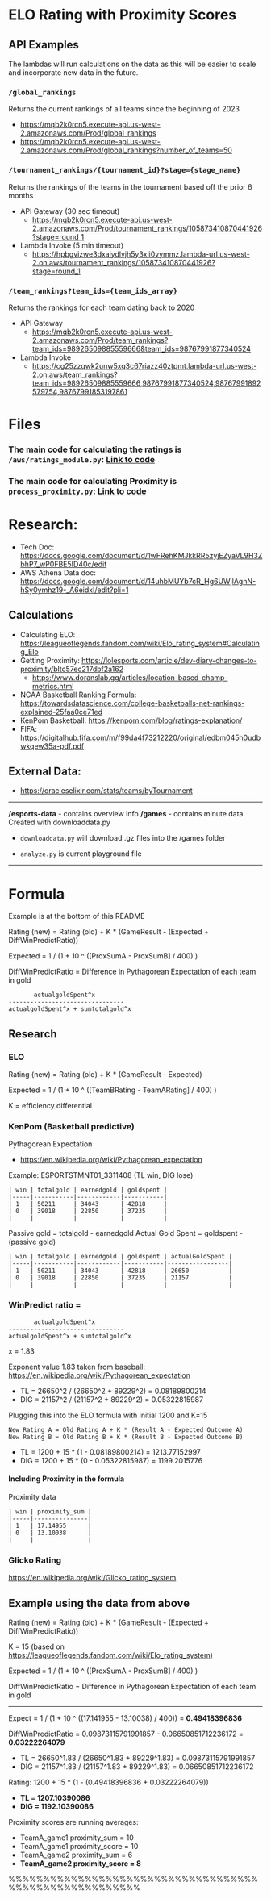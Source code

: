 # ELO Rating with Proximity Scores

## API Examples

The lambdas will run calculations on the data as this will be easier to scale and incorporate new data in the future.

### `/global_rankings`
Returns the current rankings of all teams since the beginning of 2023

- https://mqb2k0rcn5.execute-api.us-west-2.amazonaws.com/Prod/global_rankings
- https://mqb2k0rcn5.execute-api.us-west-2.amazonaws.com/Prod/global_rankings?number_of_teams=50

### `/tournament_rankings/{tournament_id}?stage={stage_name}`
Returns the rankings of the teams in the tournament based off the prior 6 months

- API Gateway (30 sec timeout)
  - https://mqb2k0rcn5.execute-api.us-west-2.amazonaws.com/Prod/tournament_rankings/105873410870441926?stage=round_1
- Lambda Invoke (5 min timeout)
  - https://hpbgvizwe3dxaiydlvjh5y3xli0vymmz.lambda-url.us-west-2.on.aws/tournament_rankings/105873410870441926?stage=round_1

### `/team_rankings?team_ids={team_ids_array}`
Returns the rankings for each team dating back to 2020
- API Gateway
  - https://mqb2k0rcn5.execute-api.us-west-2.amazonaws.com/Prod/team_rankings?team_ids=98926509885559666&team_ids=98767991877340524
- Lambda Invoke
  - https://cg25zzqwk2unw5xq3c67riazz40ztpmt.lambda-url.us-west-2.on.aws/team_rankings?team_ids=98926509885559666,98767991877340524,98767991892579754,98767991853197861

# Files
### The main code for calculating the ratings is `/aws/ratings_module.py`: [Link to code](https://github.com/devdaniely/lolanalysis-hackathon/blob/master/aws/ratings_module.py)

### The main code for calculating Proximity is `process_proximity.py`: [Link to code](https://github.com/devdaniely/lolanalysis-hackathon/blob/master/process_proximity.py)


# Research:
- Tech Doc: https://docs.google.com/document/d/1wFRehKMJkkRR5zyjEZyaVL9H3ZbhP7_wP0FBE5ID40c/edit
- AWS Athena Data doc: https://docs.google.com/document/d/14uhbMUYb7cR_Hg6UWjlAgnN-hSy0ymhz19-_A6eidxI/edit?pli=1

## Calculations
- Calculating ELO: https://leagueoflegends.fandom.com/wiki/Elo_rating_system#Calculating_Elo
- Getting Proximity: https://lolesports.com/article/dev-diary-changes-to-proximity/bltc57ec217dbf2a162
  - https://www.doranslab.gg/articles/location-based-champ-metrics.html
- NCAA Basketball Ranking Formula: https://towardsdatascience.com/college-basketballs-net-rankings-explained-25faa0ce71ed
- KenPom Basketball: https://kenpom.com/blog/ratings-explanation/
- FIFA: https://digitalhub.fifa.com/m/f99da4f73212220/original/edbm045h0udbwkqew35a-pdf.pdf


## External Data:
- https://oracleselixir.com/stats/teams/byTournament


--------------

**/esports-data** - contains overview info
**/games** - contains minute data. Created with downloaddata.py

- `downloaddata.py` will download .gz files into the /games folder

- `analyze.py` is current playground file

--------------
# Formula
Example is at the bottom of this README

Rating (new) = Rating (old) + K * (GameResult - (Expected + DiffWinPredictRatio))

Expected = 1 / (1 + 10 ^ ([ProxSumA - ProxSumB] / 400) )

DiffWinPredictRatio = Difference in Pythagorean Expectation of each team in gold 
```
       actualgoldSpent^x 
--------------------------------
actualgoldSpent^x + sumtotalgold^x

```


## Research

### ELO
Rating (new) = Rating (old) + K * (GameResult - Expected)

Expected = 1 / (1 + 10 ^ ([TeamBRating - TeamARating] / 400) )

K = efficiency differential

### KenPom (Basketball predictive)
Pythagorean Expectation
- https://en.wikipedia.org/wiki/Pythagorean_expectation


Example: ESPORTSTMNT01_3311408 (TL win, DIG lose)
```
| win | totalgold | earnedgold | goldspent |
|-----|-----------|------------|-----------|
| 1   | 50211     | 34043      | 42818     |
| 0   | 39018     | 22850      | 37235     |
|     |           |            |           |
```

Passive gold = totalgold - earnedgold
Actual Gold Spent = goldspent - (passive gold)
```
| win | totalgold | earnedgold | goldspent | actualGoldSpent |
|-----|-----------|------------|-----------|-----------------|
| 1   | 50211     | 34043      | 42818     | 26650           |
| 0   | 39018     | 22850      | 37235     | 21157           |
|     |           |            |           |                 |
```


### WinPredict ratio = 
```
       actualgoldSpent^x 
--------------------------------
actualgoldSpent^x + sumtotalgold^x
```
x = 1.83 

Exponent value 1.83 taken from baseball: https://en.wikipedia.org/wiki/Pythagorean_expectation


- TL = 26650^2 / (26650^2 + 89229^2) = 0.08189800214
- DIG = 21157^2 / (21157^2 + 89229^2) = 0.05322815987


Plugging this into the ELO formula with initial 1200 and K=15
```
New Rating A = Old Rating A + K * (Result A - Expected Outcome A)
New Rating B = Old Rating B + K * (Result B - Expected Outcome B)
```

- TL = 1200 + 15 * (1 - 0.08189800214) = 1213.77152997
- DIG = 1200 + 15 * (0 - 0.05322815987) = 1199.2015776

#### Including Proximity in the formula

Proximity data
```
| win | proximity_sum |
|-----|---------------|
| 1   | 17.14955      |
| 0   | 13.10038      | 
|     |               | 
```

### Glicko Rating
https://en.wikipedia.org/wiki/Glicko_rating_system


## Example using the data from above

Rating (new) = Rating (old) + K * (GameResult - (Expected + DiffWinPredictRatio))

K = 15 (based on https://leagueoflegends.fandom.com/wiki/Elo_rating_system)

Expected = 1 / (1 + 10 ^ ([ProxSumA - ProxSumB] / 400) )

DiffWinPredictRatio = Difference in Pythagorean Expectation of each team in gold 

--------

Expect = 1 / (1 + 10 ^ ((17.141955 - 13.10038) / 400)) = **0.49418396836**

DiffWinPredictRatio = 0.09873115791991857 - 0.06650851712236172 = **0.03222264079**
- TL = 26650^1.83  / (26650^1.83 + 89229^1.83) = 0.09873115791991857
- DIG = 21157^1.83 / (21157^1.83 + 89229^1.83) = 0.06650851712236172

Rating: 1200 + 15 * (1 - (0.49418396836 + 0.03222264079))

- **TL = 1207.10390086**
- **DIG = 1192.10390086**

Proximity scores are running averages:
- TeamA_game1 proximity_sum = 10
- TeamA_game1 proximity_score = 10
- TeamA_game2 proximity_sum = 6
- **TeamA_game2 proximity_score = 8**

%%%%%%%%%%%%%%%%%%%%%%%%%%%%%%%%%%%%%%%%%%%%%%%%%%%%%%%





























